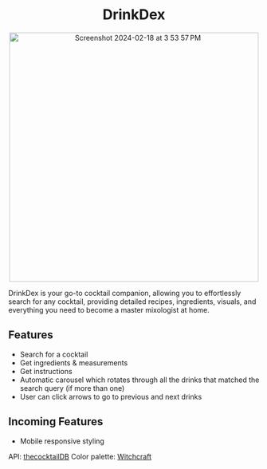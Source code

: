 <h1 align="center">DrinkDex</h1>
<p align="center">
  <img width="500" alt="Screenshot 2024-02-18 at 3 53 57 PM" src="https://github.com/raisa-d/DrinkDex/assets/144272001/f11b05e9-4491-42e3-8767-54d8d7c8816d">
</p>

DrinkDex is your go-to cocktail companion, allowing you to effortlessly search for any cocktail, providing detailed recipes, ingredients, visuals, and everything you need to become a master mixologist at home.

## Features
- Search for a cocktail
- Get ingredients & measurements
- Get instructions
- Automatic carousel which rotates through all the drinks that matched the search query (if more than one)
- User can click arrows to go to previous and next drinks

## Incoming Features
- Mobile responsive styling

API: [thecocktailDB](https://www.thecocktaildb.com/api.php)
Color palette: [Witchcraft](https://www.colorhub.app/browse/witchcraft)
